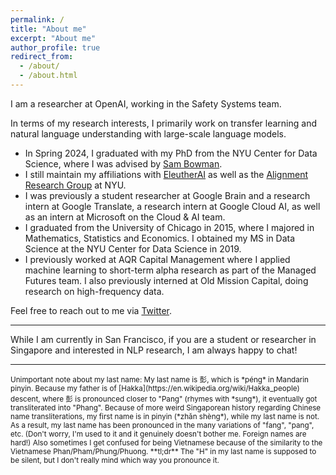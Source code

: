 ```yaml
---
permalink: /
title: "About me"
excerpt: "About me"
author_profile: true
redirect_from: 
  - /about/
  - /about.html
---
```

I am a researcher at OpenAI, working in the Safety Systems team.

In terms of my research interests, I primarily work on transfer learning and natural language understanding with large-scale language models.

- In Spring 2024, I graduated with my PhD from the NYU Center for Data Science, where I was advised by [Sam Bowman](https://www.nyu.edu/projects/bowman/).
- I still maintain my affiliations with [EleutherAI](eleuther.ai/) as well as the [Alignment Research Group](https://wp.nyu.edu/arg/) at NYU.
- I was previously a student researcher at Google Brain and a research intern at Google Translate, a research intern at Google Cloud AI, as well as an intern at Microsoft on the Cloud & AI team.
- I graduated from the University of Chicago in 2015, where I majored in Mathematics, Statistics and Economics. I obtained my MS in Data Science at the NYU Center for Data Science in 2019.
- I previously worked at AQR Capital Management where I applied machine learning to short-term alpha research as part of the Managed Futures team. I also previously interned at Old Mission Capital, doing research on high-frequency data.

Feel free to reach out to me via [Twitter](https://twitter.com/zhansheng).

<meta name="google-site-verification" content="uMe0DjLQIFfwu_0BJLcQbRorbxQwt482yek2g1vUTXk" />

<hr />

While I am currently in San Francisco, if you are a student or researcher in Singapore and interested in NLP research, I am always happy to chat! 

<hr />

<small>
Unimportant note about my last name: My last name is 彭, which is *péng* in Mandarin pinyin. Because my father is of [Hakka](https://en.wikipedia.org/wiki/Hakka_people) descent, where 彭 is pronounced closer to "Pang" (rhymes with *sung*), it eventually got transliterated into "Phang". Because of more weird Singaporean history regarding Chinese name transliterations, my first name is in pinyin (*zhǎn shèng*), while my last name is not.
</small>

<small>
As a result, my last name has been pronounced in the many variations of "fang", "pang", etc. (Don't worry, I'm used to it and it genuinely doesn't bother me. Foreign names are hard!) Also sometimes I get confused for being Vietnamese because of the similarity to the Vietnamese Phan/Pham/Phung/Phuong.
</small>

<small>
**tl;dr** The "H" in my last name is supposed to be silent, but I don't really mind which way you pronounce it. 
</small>